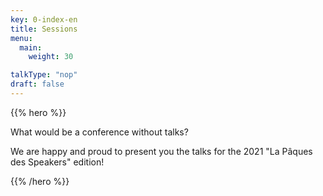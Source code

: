 ```yaml
---
key: 0-index-en
title: Sessions
menu:
  main:
    weight: 30

talkType: "nop"
draft: false    
---
```


{{% hero %}}

What would be a conference without talks? 

We are happy and proud to present you the talks for the 2021 "La Pâques des Speakers" edition!

{{% /hero %}}

